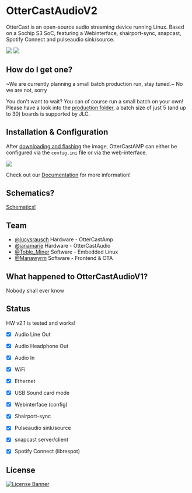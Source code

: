 # OtterCastAudioV2

OtterCast is an open-source audio streaming device running Linux.
Based on a Sochip S3 SoC, featuring a Webinterface, shairport-sync, snapcast, Spotify Connect and pulseaudio sink/source.

![](images/4.jpeg)
![](images/5.jpeg)


## How do I get one?

~We are currently planning a small batch production run, stay tuned.~ No we are not, sorry

You don't want to wait? You can of course run a small batch on your own! Please have a look into the [production folder](/production_v2.1.1), a batch size of just 5 (and up to 30) boards is supported by JLC.

## Installation & Configuration

After [downloading and flashing](https://cast.otter.jetzt/docs/firmware/#download-ready-made-images) the image, OtterCastAMP can either be configured via the `config.ini` file or via the web-interface.

![](images/w.jpeg)

Check out our [Documentation](https://cast.otter.jetzt/docs/) for more information!

## Schematics?

[Schematics!](/OtterCastAudioV2.pdf)

## Team

 - [@lucysrausch](https://twitter.com/lucysrausch) Hardware - OtterCastAmp
 - [@janamarie](https://chaos.social/@janamarie) Hardware - OtterCastAudio
 - [@Toble_Miner](https://twitter.com/Toble_Miner) Software - Embedded Linux
 - [@Manawyrm](https://twitter.com/Manawyrm) Software - Frontend & OTA

## What happened to OtterCastAudioV1?

Nobody shall ever know

## Status

HW v2.1 is tested and works!

 - [x] Audio Line Out
 - [x] Audio Headphone Out
 - [x] Audio In
 - [x] WiFi
 - [x] Ethernet
 - [x] USB Sound card mode

 - [x] Webinterface (config)
 - [x] Shairport-sync
 - [x] Pulseaudio sink/source
 - [x] snapcast server/client
 - [x] Spotify Connect (librespot)

## License

[![License Banner](images/license.png)](https://certification.oshwa.org/de000109.html)
